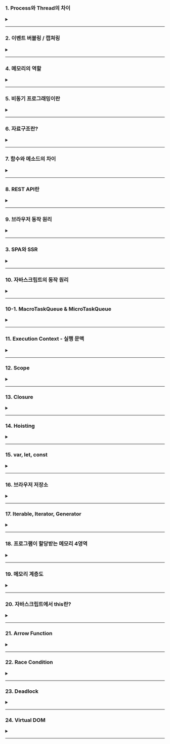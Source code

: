 ### 1. Process와 Thread의 차이
  <details>  
  <summary></summary>
  
  프로세스는 운영체제로부터 **자원을 할당**받는 '작업'의 단위고  
  스레드는 프로세스가 할당받은 **자원을 사용**하는 '실행'의 단위다  
  
  프로세스는 **독립적인** 메모리 공간을 할당받기 때문에 프로세스간 자원을 공유하지도 않고 영향을 끼치지도 않는다  
  하지만 잦은 컨텍스트 스위칭으로 인해 발생하는 **비용**과  
  프로세스간 통신을 위해선 IPC라는 특수한 통신 기법을 사용해야한다는 단점이 있다 
  
  스레드는 메모리의 **Stack영역**을 각각 할당받고 Code, Data, Heap영역은 서로 공유한다.  
  컨텍스트 스위칭이 감소하며 자원을 할당하는 시스템 콜이 줄어들어 **시스템 자원 소모가 줄고**,  
  공유자원을 통한 **처리비용 감소 및 처리량 증가** 등의 장점이 있지만,  
  **자원 공유로 인한 문제**가 발생할 수 있고,  
  하나의 스레드에서 발생한 문제가 다른 이웃 스레드에도 영향을 끼칠 수 있다는 단점이 있다
  
  </details>

---
### 2. 이벤트 버블링 / 캡쳐링
  <details>  
  <summary></summary>
  
이벤트 버블링은 `특정 요소에서 이벤트 발생시 최상위 요소까지 연속해서 각각의 이벤트가 동작`하는것이다.  

이벤트 캡처링은 버블링과 반대로 `최하위 요소까지 연속해서 각각의 이벤트가 동작하는 것`이고  
addEventListener의 `capture`를 `true`로 변경하면 사용할 수 있다

이벤트 버블링과 캡쳐링을 막고싶으면 event객체의 `stopPropagation()`메소드를 사용하면 되는데  
만약 한 요소의 이벤트를 처리하는 `핸들러가 여러개일 경우` 하나를 멈춰도 다른 핸들러는 동작하기 때문에  
`stopImmediatePropagation()`메소드를 사용하면 된다

이벤트 버블링은 `이벤트 위임`을 위해서 사용하는데 이벤트 위임을 하면 하위요소에 각각 이벤트를 붙이지 않고   
`상위요소에서 한번에 관리`할 수 있고, 사용자의 인터렉션에 의해 추가되는 `아직 만들어지지 않은 요소에  
이벤트를 등록`할 수 있다
  
  </details>

---

### 4. 메모리의 역할
  <details>  
  <summary></summary>
  
  메모리는 대표적으로 RAM과 ROM으로 구분할 수 있다  
  RAM은 Random Access Memory의 줄임말로 이름에서 알 수 있듯이  
  임의의 영역에 접근하여 읽기 / 쓰기를 할 수 있는 `휘발성 메모리`이며 어느 위치의 데이터에 접근하든 `동일한 시간`이 걸린다는 특징이 있다   
  CPU의 처리에 의한 결과나 처리해야 할 데이터를 준비하는 용도로 사용한다
  
  ROM은 Read Only Memory의 약자로 읽기만 가능한 비휘발성 메모리이다  
  변경 가능성이 없는 시스템 소프트웨어를 저장하는데 주로 사용하고  
  삭제나 수정을 위해선 특수한 방법을 사용해야한다.
  
  </details>

---

### 5. 비동기 프로그래밍이란
  <details>  
  <summary></summary>
  
  비동기 프로그래밍은 시간일 걸리는 작업이 끝나지 않은 상태에서 다음 작업을 요청하여  
  non-block방식으로 처리하는 프로그래밍 기법이다. 
  Callback함수, Promise, await / async를 통해 구현할 수 있다
  

  **Callback함수**는 함수의 인자로 들어가는 함수를 말하며 어떤 함수를 사용하냐에 따라 동기적 / 비동기적으로 선택해서 구현할 수 있다
  간편하게 사용할 수 있지만 중첩이 과할경우 가독성도 안좋고 유지보수도 힘들어지는 Callback지옥을 만날 수 있다
  
  **Promise**는 비동기 작업의 처리 결과에 따라 표준화된 방식으로 처리한다  
  resolve와 reject라는 인자를 받고 성공시 then을 통해 resolve를, 실패시 catch를 통해 reject를, finally를 통해 성공 / 실패에 상관없는 결과값을 호출할 수 있다  
  promise를 반환하기 때문에 promise chaining이 가능하지만 이 역시 중첩이 과하면 Callback지옥과 유사한 경험을 할 수 있다  
  
  **async / await**을 통해 비동기를 동기적으로 보이게 해서 Promise를 단순화할 수 있다  
  async 함수 내부에서 await 사용을 통해 구현할 수 있고 예외처리는 try/catch문으로 한다  
  promise를 반환하기 때문에 await, then 등을 붙일 수 있고 사용법에 따라 동기적 / 비동기적으로 처리할 수 있다
  
  </details>

---
### 6. 자료구조란?
  <details>    
  <summary></summary>
  
  자료구조는 데이터를 효율적으로 사용하기위해 체계적으로 저장하기 위한 방식으로  
  정수, 실수 같은 자료형을 나타내는 단순 구조,  
  배열, 연결리스트, 스택, 큐 등등의 선형 구조,  
  그래프, 트리같은 비선형 구조,  
  그리고 파일구조가 있다  
  
  **배열** : 동일한 타입의 데이터가 연속적으로 있는 가장 기본적인 자료구조, Index를 통해 접근할 수 있다  
  **연결 리스트** : 데이터와 포인터로 이루어진 노드들이 연결되어 리스트를 이루는 자료 구조, 단일 연결리스트, 이중 연결 리스트, 원형 연결 리스트가 있다  
  **스택** : 후입선출(LIFO) 방식으로 동작하는 자료 구조  
  **큐** : 선입선출(FIFO) 방식으로 동작하는 자료 구조  
  
  **트리** : root노드로 부터 뻗어나오는 child노드로 이뤄진 계층형 자료구조  
  **그래프** : 그래프는 노드와 간선을 하나로 모은 망형 자료구조로 객체간의 관계를 표현할 수 있고 무방향 그래프와 방향 그래프로 나뉜다
  </details>

---

### 7. 함수와 메소드의 차이
  <details>    
  <summary></summary>
  
  함수는 특별한 목적의 작업을 수행하기 위해 독립적으로 설계된 코드의 집합이다
  메소드는 클래스 내부에 정의된 함수를 뜻한다
  </details>

---
### 8. REST API란  
  <details>  
  <summary></summary>
  
  REST는 'REpresentational State Transfer'의 약자로 직역하자면 `표현적인 상태 전달`이고 API는 `소프트웨어간 지정된 방식으로 통신하기 위한 수단`이다  
  즉 `표현적인 상태 전달을 통해 소프트웨어간 통신하는것`이 REST스러운 API라 할 수 있고 이는 `HTTP프로토콜을 HTTP프로토콜답게 사용하기 위한 수단`이라고 볼 수 있다   
  CRUD같은 행위를 표현하기 위한 'HTTP Method'와 리소스 식별을 위한 'URI'의 조합을 통해 응답코드를 받을 수 있다
  - HTTP Method는 POST, GET, PUT/PATCH, DELETE가 있다
      - POST : 리소스 생성
      - GET : 리소스 요청
      - PUT : 전체 업데이트
      - PATCH : 부분 업데이트
      - DELETE : 삭제
  - URI의 규칙은 `소문자`의 `명사`를 `복수형`으로 사용하고 `하이픈`을 사용하며 `파일 확장자는 포함시키지 않도록 한다`  
계층관계는 `슬래시`로 구분하지만 `마지막에는 슬래시를 포함시키지 않는다`

  - GET과 POST의 차이
      - GET은 `리소스 요청`을 위해 사용한다  
  캐쉬될 수 있고 브라우저 기록이 남으며 북마크로 추가도 가능하다  
  데이터 길이에 제한이 있고 `쿼리 스트링` 방식으로 전달되며 응답코드로 200(ok)을 받는다

      - POST는 `리소스 생성이나 업데이트`를 위해 사용한다  
  GET과는 반대로 캐시될수 없고 브라우저 기록도 안남으면 북마크 추가도 불가능하다  
  데이터 길이에 제한이 없고 `HTTP BODY`에 담겨 전달되고 응답코드는 201(create)을 받는다

  </details>
  
---

### 9. 브라우저 동작 원리
  <details>  
  <summary></summary>
  
브라우저의 로딩과정은 `파싱` - `스타일` - `레이아웃` - `페인트` - `합성` - `렌더`순으로 진행되는데  
`스타일` ~ `합성`까지의 단계를 렌더링이라 한다
1. <B>파싱</B> - HTTP통신을 통해 받은 `HTML파일`을 HTML파서로 파싱해서 `DOM트리`를 만들고  
CSS파서로 `StyleSheet`를 `CSSOM트리`로 만드는 단계
2. <B>스타일</B> - `파싱 결과물의 스타일을 매칭`시켜서 `렌더트리를 구성`하는 단계
3. <B>레이아웃</B> - 기기의 뷰포트 내에서 노드의 `정확한 위치나 크기를 계산하는 과정`으로 경우에 따라 `'reflow'`라고도 한다
4. <B>페인트</B> - 렌더트리의 각 노드를 `화면의 실제 픽셀로 변환하는 단계`로 `위치와 관계없는 CSS속성`을 적용한다
5. <B>합성</B> - 화면에 표시하기 위해 페이지에 페인트 된 부분을 합치는 과정

렌더링은 상황에 따라 반복이 될 수 있고 성능을 많이 잡아먹는다  
DOM이 추가혹은 삭제될때, 기하학적 변화가 있을때는 <B>reflow</b>가 발생하고  
기하학적 변화 없이 CSS가 변경되는 상황에는 <b>repaint</b>가 발생한다  

HTML파서는 파싱중에 `<script>`태그를 만나면 DOM파싱을 중단하고 자바스크립트 엔진에게 제어권한을 넘긴다  
자바스크립트 엔진은 `<script>`태그 내부 혹은 src 속성에 정의된 js파일을 로드, 파싱, 컴파일하는 괴정을 거친 후 HTML파서에게 제어권한을 넘긴다  
`<script>`태그를 만나면 HTML파서가 중단된다는 문제가 있기 때문에 `<body>`태그 최하단에 `<script>`태그를 작성하거나 `async` 혹은 `defer` 속성을 이용해서 문제를 해결한다  
  
  </details>

---

### 3. SPA와 SSR
  <details>  
  <summary></summary>
  
<b>SPA</b>는 Single Page Application의 약자로 `Client Side Rendering 방식`을 사용한다  
클라이언트 사이드 렌더링은 서버로부터 빈 뼈대 HTML파일을 받은 뒤 자바스크립트 코드를 통해  
동적으로 DOM을 생성하고 렌더링한다  
클라이언트에서 작업을 처리하기 때문에 `서버의 부담이 줄어들`고, `깜빡임이 없어져` 사용자 경험이 좋아지고,  
새로운 요청이 있으면 `변경해야할 부분만 갱신`하기 때문에 구동속도가 빨라지고 `TTV와 TTI의 간극이 없다`는 장점이 있지만. 
`초기 로딩`이 오래걸리고 `검색엔진최적화`에 좋지 않다는 단점이 있다  

<b>SSR</b>은 Server Side Rendering의 줄임말로 `Multi Page Application`의 렌더링 방식이다  
`초기 로딩`이 빠르고 `검색 엔진 최적화`에 유리하지만  
`깜빡임 이슈`가 있고 `서버 과부하`가 될 수 있으며 HTML렌더를 통해 View는 가능하지만  
자바스크립트 로직을 연결해야 Interaction이 가능하기 때문에 `TTV와 TTI간에 공백기간`이 존재한다는 단점이 있다  
  
  </details>

---

### 10. 자바스크립트의 동작 원리
  <details>  
  <summary></summary>
  	  
  자바스크립트는 싱글스레드 언어지만 Web API를 통해 비동기 작업을 처리한다  
  작업들은 콜스택에 적재되어 후입선출(LIFO) 방식으로 처리되는데 시간이 필요한 작업은 Web API로 넘기고 다음 작업을 처리한다  
  Web API에서 작업을 처리하고 결과를 태스크큐에 넣어주고 이는 선입선출`FIFO`방식으로 처리되며 처리시기는 이벤트루프가 결정한다  
  콜 스택의 작업이 끝나고 비었을 때 이벤트루프에 의해 태스크큐의 첫번째 태스크가 콜 스택으로 들어가고 콜 스택은 이 작업을 처리한다   
  
  </details>

---

### 10-1. MacroTaskQueue & MicroTaskQueue
<details>
<summary></summary>  
 
태스크큐는 구체적으로 매크로태스크큐와 마이크로태스크큐로 나뉘는데  
이는 어떤 함수를 사용하냐에 따라 달라진다  
콜백함수를 매크로태스크큐에 넣는 대표적인 함수는 setTimeout, setInterval이 있고,   
마이크로태스크큐에 넣는 대표적인 함수는 Promise가 있다  
이벤트 루프는 마이크로태스크를 먼저 처리하고 매크로태스크를 처리한다  
만약 이벤트 루프를 막을 우려가 있는 무거운 연산은 WebWorker를 통해 처리하도록 한다  
  
[Web Worker 사용경험](https://coqoa.tistory.com/118)  
	
</details>

---

### 11. Execution Context - 실행 문맥
  <details>  
  <summary></summary>
  
  실행문맥은 코드를 실행하기 위한 조건이나 상태를 모아놓은 객체다  
  처음 자바스크립트 코드를 실행하면 콜 스택에 **전역 컨텍스트**가 생성되고 이는 종료시 사라진다  
  이후에 함수를 호출하면 콜 스택에 **함수 컨텍스트**를 적재하고 콜스택은 이를 후입선출(LIFO)방식으로 처리하며 함수 호출 완료시 함수컨텍스트는 사라진다  
  실행문맥은 Scope를 참조하고 Lexical환경을 통해 호이스팅, 클로저 기능을 사용한다  
  
  </details>

---

### 12. Scope
  <details>  
  <summary></summary>
  
  Scope는 변수의 유효범위를 뜻한다  
  전역 스코프와 지역 스코프 로 나뉘는데 전역 스코프에 선언된 변수는 전역 변수라 하고 어느 곳에서든 해당 변수에 접근할 수 있다  
  지역 스코프에 선언된 변수는 지역 변수라 하고 해당 지역과 하위지역에서만 접근할 수 있다  
  
  자바스크립트는 기본적으로 함수 레벨 스코프를 따르기 때문에 var 키워드를 이용했을 때 함수 내부에서 선언시 지역스코프에 할당되고 그 외에는 전역 스코프에 할당된다  
  이후에 ES6에서 추가된 let과 const는 블록 레벨 스코프를 따르는데 이는 선언 위치에 따라 스코프를 할당한다  
  
  ```
  * 함수 레벨 스코프 : 함수 내부를 제외한 곳에서 선언하면 Global Scope 할당, 함수 내부는 Local Scope  
  * 블럭 레벨 스코프 : 선언한 위치에 따라 Scope 할당  
  ```
  
  </details>

---

### 13. Closure
  <details>  
  <summary></summary>
  
  클로저에 대한 MDN의 설명은 '함수와 함수가 선언된 Lexical환경의 조합' 이라고 한다.  
  실행 문맥의 Lexical환경에는 `Environment Record(환경레코드)`와 `Outer Environment Reference (외부환경 레퍼런스)`가 있다.  
  이 중 `외부환경 레퍼런스`는 외부 Lexical환경을 참조하는 포인터다  
  이 포인터는 스코프 중첩 구조에서 스코프 탐색을 위해 사용한다  
  즉, 클로저는 내부 함수에서 외부함수로 접근할 수 있는 기능을 제공해서 효율적인 식별자 결정을 가능케 하는 수단이다.  
  
  </details>

---
### 14. Hoisting
  <details>  
  <summary></summary>
  
  호이스팅은 선언문이 유효범위의 최상단으로 끌어올려지는듯한 현상을 말한다  
  자바스크립트는 함수를 실행하기 전 전체코드를 스캔해서 얻은 '변수와 같은 정보'를 환경 레코드에 기록해둔다  
  환경 레코드는 실행 문맥의 Lexical 환경에 존재하는 '식별자와 식별자에 바인딩 된 값'을 기록해둔 객체이다  
  호이스팅은 변수 호이스팅과 함수 호이스팅으로 나뉜다  
  
### 변수 호이스팅  

  #### var  
호이스팅 되면서 초기화 된다. 선언문 라인 이전에 접근 시 undefined를 반환한다  
  #### let, const
호이스팅은 되지만 초기화는 각각 선언문 라인에서 이뤄진다.  
선언문 라인 이전까지의 영역을 TDZ라 하고 이 TDZ에서 접근시 Reference Error를 반환한다
  * TDZ (Temporal Dead Zone) - 호이스팅 된 후부터 선언라인 이전까지 접근할 수 없는 영역 (일시적 사각지대)  
	  
### 함수 호이스팅
#### 함수 표현식  
변수에 할당하기 때문에 변수 호이스팅과 동일하게 동작한다  
#### 함수 선언식  
함수 선언과 동시에 환경 레코드에 완성된 함수 객체를 기록하기 때문에 선언문 라인 이전에도 사용할 수 있다  
  
  </details>

---
### 15. var, let, const
  <details>  
  <summary></summary>
  
  - var : 재선언 / 재할당 가능, 함수 레벨 스코프
  - let : 재선언 불가능, 재할당 가능, 블럭 레벨 스코프
  - const : 재선언 불가능, 재할당 불가능, 블럭 레벨 스코프
  
  - #### var를 안 쓰는 이유?
  	- 함수 레벨 스코프를 따르기 때문에 의도치 않게 전역 변수를 사용할 수 있고,  
	  재선언이 되기 때문에 여기저기서 변수의 중복이 발생할 수 있다  
	  이런 단점들로 인해 가독성이 떨어지고 유지보수가 힘들어지는건 물로 성능 하락에도 영향을 줄 수 있으므로 사용을 지양해야 한다
  
  </details>

---  

### 16. 브라우저 저장소
  <details>
  <summary></summary>
  HTTP는 요청에 대한 응답을 보내고 접속을 끊고 `비연결성(connectionless)`  
  상태 정보를 저장하지 않는 `무상태성(stateless)` 특징이 있다
  이런 특징덕분에 자원 낭비가 줄지만 매번 통신을 할 때마다 새로 연결해줘야하는 단점이 있기 때문에  
  쿠키와 웹스토리지 같은 브라우저 저장소를 사용한다  
  
#### 쿠키  

- 만료 기한이 있는 `키-밸류` 형태의 작은 데이터 파일로 HTTP요청과 응답 시 HTTP헤더에 담겨서 전송된다 
- 만료일을 지정한 쿠키를 `영구쿠키`라 하고 이는 브라우저를 닫아도 삭제되지 않는다   
- 만료일을 지정하지 않은 쿠키를 `세션쿠키`라 하고 이는 브라우저를 닫으면 삭제된다  
- 쿠키는 `저장 용량이 작고` `보안에 취약`하며 매번 서버에 전송되기 때문에 `네트워크 리소스가 낭비되고 불필요한 트래픽이 발생할 수 있다`는 단점이 있다  

- 클라이언트에서 HTTP요청시 서버는 HTTP헤더에서 쿠키를 확인하고 없다면 생성,  
  있으면 변경된 상태 정보를 수정한 뒤 HTTP헤더에 담아서 응답한다   

#### 세션  

- 세션은 쿠키를 기반으로 하지만 사용자 정보를 `서버`에 저장/관리한다
- 클라이언트 요청시 서버의 세션DB에 리소스를 생성하고 `세션ID를 발급`한 뒤 쿠키에 포함해서 응답한다
- 이후부터는 요청시 받은 쿠키에서 세션ID를 확인해서 세션DB의 데이터를 응답한다
- 즉, 쿠키를 `세션ID 전달 매개체`로만 사용해서 되어 쿠키에 비해 보안성이 좋아졌다  
- 하지만 이 역시 보안에 취약하므로 민감한 데이터는 서버측에서 `암호화`하는 과정이 필요하다
- 또, 세션이 늘어날 수록 서버에 차지하는 비중이 늘어나고 `서버 과부하의 원인`이 될 수 있다

#### 웹스토리지  
- 쿠키와 유사하지만 쿠키의 단점을 일부 개선했다
	- 5MB의 비교적 큰 저장 용량
	- 요청마다 서버로 전송하지 않음
	- `객체` 정보 저장 가능 
- 지속성에 따라 `로컬 스토리지`와 `세션스토리지`로 구분
	- 로컬스토리지 : 브라우저에 반영구적으로 저장되어 된다
	- 세션스토리지 : 세션 단위로 저장되고 브라우저 탭이나 창을 닫으면 데이터가 사라진다
  </details>

---
### 17. Iterable, Iterator, Generator
<details>
<summary></summary>

#### Iterable 
Iterable은 `순회 가능한 자료구조`로 for..of문을 순회하거나 Spread문법의 대상으로 이용할 수 있다.  
이터러블은 Symbol.Iterator라는 메서드를 소유하고 이 메서드는 `Iterator`를 반환한다

#### Iterator
`next()`메소드를 통해 이터러블 요소를 탐색하고 `IteratorResult객체`를 반환한다  
`IteratorResult객체`는 `value`와 `done` 2가지의 property를 가지고 있는데,  
`value`는 '최근 순회 요소', `done`은 '순회 완료 여부에 따른 boolean값'을 반환한다  

```
배열과 이터레이터의 차이점

  배열은 Random Access가 가능하지만 이터레이터는  
  next메서드를 사용하는 순차적인 접근만 지원한다
  
  배열은 더 기능이 많고 무거우며 이터레이터로 변환이 가능하지만 
  모든 요소를 메모리에 올리기 때문에 이는 자원 낭비가 될 수도 있다
  
  반면에 이터레이터는 비교적 기능이 간단하고 가볍다
  사용할 변수만 메모리에 올리면 되기 때문에 자원을 효율적으로 사용할 수 있다 
  때문에 일정한 규칙이 존재하는 수열과 같은 데이터를 다루는 작업에 적합하다 
```
#### Generator

함수의 실행을 멈췄다가 재개할 수 있는 기능을 가진 `Iterator`  
- function에 `*`을 붙여서 함수를 만들고 내부에 `yield` 키워드를 사용해서 함수의 실행을 멈출 위치를 지정한다  
- `next()`메서드를 호출하면 다음 `yield`까지 진행후 멈춘다  
- next 메소드를 호출하면`함수.next()` value와 done property를 반환하는데 value는 `yield의 값`을, done은 `boolean값`을 반환한다(실행이 끝나면 true)
- next()메소드 이외에도 return(), throw() 메소드를 사용할 수 있다 
	- `return('값')`  
		value의 값으로 yield대신 작성한 값을 반환하고 제너레이터를 종료시킨다   
		주의사항 : done이 true가 되면 value는 undefined가 된다 
    - `throw()`  
	제너레이터의 실행을 재개시키고 제너레이터 함수의 실행 문맥 속에 error를 넣는다
</details>

---
	
### 18. 프로그램이 할당받는 메모리 4영역
<details>
<summary></summary>

##### Text  
실행할 프로그램의 코드가 저장되는 코드영역

##### Data  
전역변수, 정적변수가 저장되는 영역  
메인 함수 전에 선언되어 프로그램이 끝날 때 까지 메모리에 남있음

##### Heap  
사용자에 의해 관리되는 동적 할당 변수들이 저장되는 영역  
메모리의 낮은 주소에서 높은 주소로 할당된다

##### Stack  
함수의 호출과 관계되는 지역변수, 매개변수가 저장되는 영역    
함수의 호출과 함께 할당되고 호출 완료시 소멸된다  
메모리의 높은 주소에서 낮은 주소 방향으로 할당된다  

</details>
	
---
	
### 19. 메모리 계층도
  <details>   
  <summary></summary>
 
##### 컴퓨터 메모리는 용량, 스루풋, 레이턴시가 중요하다
- 스루풋(Throughput) : 단위 시간당 데이터 처리량
- 레이턴시(Latency) : 지연시간, 대기시간, 응답시간 등의 
  	  CPU 주소처리문제 또는 CPU와 메모리 간의 물리적 거리에 따른 문제
      
##### 레지스터와 캐시는 CPU 내부에, 메모리는 CPU 외부에 존재한다.
- 레지스터  
  프로세서에 위치한 고속메모리,  
  소량의 데이터나 처리중인 중간 결과 값과 같이 프로세스가 바로 사용할 수 있는 데이터를 담고 있는 영역
  
- 캐시  
  자주 사용되는 데이터를 복사해놓는 임시 저장소,  
CPU와 메모리 간의 접근 시간을 줄여 속도차이로 발생하는 성능 저하를 막는다

- 메모리  
  CPU 외부에 존재하지만 CPU에서 직접 접근이 가능한 메모리  
  휘발성 메모리 RAM과 비휘발성 메모리 ROM이 있다
  
- 디스크
  CPU에서 직접 접근이 불가능한 영역  
  디스크 데이터를 캐시 또는 메모리로 이동시키고 메모리에 접근한다
  
  </details>

---

### 20. 자바스크립트에서 this란?
  <details>    
  <summary></summary>
  
  this는 호출하는 위치에 따라 다른 값을 반환하는 '자기 참조 변수'다  
  1. 일반 함수 : 전역에 선언된 일반 함수는 window객체의 메소드이므로 window를 가리킴
  2. 화살표 함수 : 외부 함수의 this
  3. 생성자 함수 : new를 통해 생성된 객체
  4. 객체의 메서드 : 메서드 자신을 호출한 객체
  5. addEventListener : HTML요소
  6. strict모드 : undefined
  
  명시적 바인딩을 위해 apply, call, bind 메소드를 사용한다
  - apply와 call은 첫 번째 인자로 this를 바인딩 한다
  - apply : 두 번째 인자로 parameter를 받는다
  - call : 두 번째 인자로 배열을 받는다.
  - bind : 새로운 함수를 만들어 리턴해주기 때문에 새로운 변수에 담아서 실행해야한다
  
  </details>

---

### 21. Arrow Function
  <details>    
  <summary></summary>
  
function키워드 대신 화살표를 사용해서 보다 간략한 방법으로 함수를 선언할 수 있다.  
익명 함수로만 사용할 수 있기 때문에 호출을 위해선 함수 표현식을 사용하고 콜백 함수로 사용할 수도 있다.  
일반 함수와 화살표 함수는 this의 차이 때문에 주의해서 사용해야한다.  

1. this에 바인딩할 객체가 정적으로 결정되는데 이를 Lexical Scope라 하고 외부 스코프의 this를 가리킨다  
(일반 함수는 바인딩할 객체가 호출 함수에 따라 동적으로 결정된다)  

2. 생성자 함수에 사용할 수 없다

3. 메소드에 사용하면 상위 스코프인 window를 가리키므로 사용하면 안된다  
(일반 함수는 메소드를 호출하는 객체 자신을 가리킨다) 

4. addEventListener에 사용하면 상위 컨텍스트인 전역 객체 window를 가리킨다  
(일반 함수는 HTML요소를 가리킴)

5. apply, call, bind등 명시적 바인딩을 위한 메소드를 사용하지 못한다

  </details>

---

### 22. Race Condition  
<details>  
<summary></summary>

둘 이상의 프로세스가 공유변수에 동시접근해서 실행 순서에 따라 결과가 달라지는 현상으로  
세가지 조건을 만족하면 Race Condition을 해결할 수 있다.   

- 하나의 자원에는 하나의 프로세스만 접근할 수 있도록 한다.  
- 임계 영역이 비었을 때 프로세스가 진입할 수 있도록 해서 교착 상태를 예방한다.
- 프로세스의 임계영역 진입 요청이 있으면 무한정 대기하지 않도록  
다른 프로세스의 진입 횟수에 제한을 줘서 기아 상태를 예방한다.

</details>

---

### 23. Deadlock
<details>
<summary></summary>

둘 이상의 작업이 자원을 점유하며 상대방의 작업이 끝나기만을 기다리며 자신의 작업을 수행하지 못하는 상태  

- 하나의 프로세스가 임계영역에서 작업중일 때 다른 프로세스는 진입할 수 없도록 하는 `상호배제조건`
- 프로세스가 자원을 점유한 상태로 자원을 기다리는 `점유대기 조건`
- 할당받은 자원을 스스로 반납하지 않는 한 뺏기지 않는 `비선점 조건`
- 자원을 요청하는 프로세스와 할당받은 프로세스간 순환이 발생하는 `순환대기 조건`  

이 4가지 조건을 만족할 때 `교착상태`가 발생할 수 있다.

이런 교착상태를 해결하기 위해선 `예방, 회피, 탐지 및 회복, 무시` 4가지 방법이 있다
- `예방`은 교착상태가 발생하기 전 4가지 조건중 하나를 제거하는 방법으로 자원 낭비가 가장 심하다
- `회피`는 프로세스가 자원을 요구하면 자원 할당 후에도 안정상태로 남는지 미리 확인하는 방법이다
- `탐지 및 회복`은 말그대로 문제 발생시 탐지 후 회복하는 방법으로 관련 프로세스를 하나씩 혹은 모두 중지시키거나 자원을 빼앗는 방법이다  

현대의 운영체제는 위의 방법들이 많은 오버헤드를 발생시키기 때문에 교착상태를 무시하는 행동을 취한다
- `무시` 방법을 통해 교착상태가 발생하면 프로세스가 느려지는 이상반응이 생기기 때문에 사용자가 해당 프로세스를 직접 종료시킨다

</details>

---
	
### 24. Virtual DOM
	
<details>
<summary></summary>
	
가상돔은 DOM을 추상화 시킨 객체다
브라우저는 렌더링 과정에 성능을 제일 많이 잡아먹는데   
실제 DOM에 접근해서 조작하는 대신 가상돔을 이용하면  
변화가 있을 때 이전 가상돔과 현재 가상돔(New Node)을 비교하여 적용할 수 있고 
렌더링 과정을 줄여주기 때문에 성능을 개선할 수 있다

</details>

---
	

